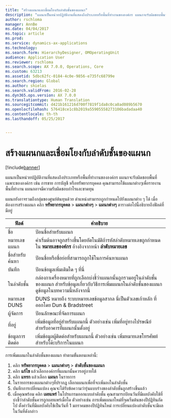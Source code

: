 ```yaml
---
title: "สร้างแผนกและเชื่อมโยงกับลำดับชั้นของแผนก"
description: "แผนกเป็นหน่วยปฏิบัติงานที่แสดงถึงประเภทหรือพื้นที่ทำงานขององค์กร แผนกจะรับผิดชอบพื้นที่เฉพาะขององค์กร เช่น การขาย การบัญชี หรือทรัพยากรบุคคล คุณสามารถใช้แผนกต่างๆเพื่อรายงานพื้นที่ทำงาน แผนกอาจมีความรับผิดชอบกำไรและขาดทุน"
author: rschloma
manager: AnnBe
ms.date: 04/04/2017
ms.topic: article
ms.prod: 
ms.service: dynamics-ax-applications
ms.technology: 
ms.search.form: HierarchyDesigner, OMOperatingUnit
audience: Application User
ms.reviewer: rschloma
ms.search.scope: AX 7.0.0, Operations, Core
ms.custom: 63213
ms.assetid: 5dbc62fc-0184-4c0e-9856-e735fc68799e
ms.search.region: Global
ms.author: shielas
ms.search.validFrom: 2016-02-28
ms.dyn365.ops.version: AX 7.0.0
ms.translationtype: Human Translation
ms.sourcegitcommit: d421b161216d700f7819f1da8c0ca8ad089b5670
ms.openlocfilehash: 576418ce1c8b2019a55905558273106badadaa40
ms.contentlocale: th-th
ms.lasthandoff: 05/25/2017


---
```


# <a name="create-a-department-and-associate-it-with-the-department-hierarchy"></a>สร้างแผนกและเชื่อมโยงกับลำดับชั้นของแผนก

[!include[banner](includes/banner.md)]


แผนกเป็นหน่วยปฏิบัติงานที่แสดงถึงประเภทหรือพื้นที่ทำงานขององค์กร แผนกจะรับผิดชอบพื้นที่เฉพาะขององค์กร เช่น การขาย การบัญชี หรือทรัพยากรบุคคล คุณสามารถใช้แผนกต่างๆเพื่อรายงานพื้นที่ทำงาน แผนกอาจมีความรับผิดชอบกำไรและขาดทุน

แผนกยังอาจรวมถึงกลุ่มของศูนย์ต้นทุนด้วย ตำแหน่งสามารถถูกกำหนดไปยังแผนกต่าง ๆ ได้ เมื่อต้องการสร้างแผนก คลิก **ทรัพยากรบุคคล** &gt; **แผนกต่างๆ** &gt; **แผนกต่างๆ** ตารางต่อไปนี้อธิบายถึงฟิลด์ที่มีอยู่

| ฟิลด์               | คำอธิบาย                                                                                                                                                                                                       |
|---------------------|-------------------------------------------------------------------------------------------------------------------------------------------------------------------------------------------------------------------|
| ชื่อ                | ป้อนชื่อสำหรับแผนก                                                                                                                                                                                  |
| หมายเลขแผนก   | ค่าเริ่มต้นอาจถูกสร้างขึ้นโดยอัตโนมัติถ้ารหัสลำดับหมายเลขถูกกำหนดใน **หมายเลของค์กร** อ้างอิงจากหน้า **ลำดับหมายเลข**                                                  |
| ชื่อสำหรับค้นหา         | ป้อนชื่อหรือชื่อย่อที่สามารถถูกใช้ในการค้นหาแผนก                                                                                                                                            |
| บันทึก                | ป้อนข้อมูลเพิ่มเติมใด ๆ ที่นี่                                                                                                                                                                            |
| ในลำดับชั้น        | กล่องกาเครื่องหมายที่ถูกเลือกบ่งชี้ว่าแผนกนั้นถูกรวมอยู่ในลำดับชั้นของแผนก สำหรับข้อมูลเกี่ยวกับวิธีการเพิ่มแผนกในลำดับชั้นของแผนก ดูข้อมูลในบทความนี้หลังจากนี้ |
| หมายเลข DUNS         | DUNS หมายถึง ระบบหมายเลขข้อมูลสากล นี่เป็นตัวเลขเก้าหลัก ที่ออกโดย Dun & Bradstreet                                                                                                     |
| ผู้จัดการ             | ป้อนลักษณะที่จัดการแผนก                                                                                                                                                                    |
| ที่อยู่           | เพิ่มข้อมูลที่อยู่สำหรับแผนกนี้ ตัวอย่างเช่น เพิ่มที่อยู่ทางไปรษณีย์สำหรับอาคารที่แผนกนั้นตั้งอยู่                                                                          |
| ข้อมูลการติดต่อ | เพิ่มข้อมูลผู้ติดต่อสำหรับแผนกนี้ ตัวอย่างเช่น เพิ่มหมายเลขโทรศัพท์สำหรับโต๊ะบริการในแผนก                                                                                           |

การเพิ่มแผนกในลำดับชั้นของแผนก ทำตามขั้นตอนเหล่านี้:

1.  คลิก **ทรัพยากรบุคคล** &gt; **แผนกต่างๆ** &gt; **ลำดับชั้นของแผนก**
2.  คลิก **แก้ไข** แล้วเลือกองค์กรที่แผนกนั้นควรอยู่ภายใต้
3.  คลิก **แทรก** แล้วเลือก **แผนก** ในรายการ
4.  ในรายการของแผนกต่างๆที่ปรากฏ เลือกแผนกเพื่อที่จะเพิ่มลงในลำดับชั้น
5.  บันทึกการเปลี่ยนแปลง คุณจะได้รับข้อความว่ารุ่นแบบร่างของลำดับชั้นถูกสร้างขึ้นแล้ว
6.  เมื่อคุณพร้อม คลิก **เผยแพร่** ในโปรแกรมออกแบบลำดับชั้น คุณสามารถป้อนวันที่มีผลบังคับใช้ที่บ่งชี้ว่าลำดับชั้นควรถูกเผยแพร่เมื่อใด ตัวอย่างเช่น การเพิ่มแผนกใหม่ที่จุดเริ่มต้นของปีปฏิทินถัดไป ตั้งค่าวันที่มีผลบังคับใช้เป็นวันที่ 1 มกราคมของปีปฏิทินใหม่ การเปลี่ยนแปลงลำดับชั้นจะมีผลในวันที่ดังกล่าว





